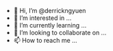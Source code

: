 - 👋 Hi, I’m @derrickngyuen
- 👀 I’m interested in ...
- 🌱 I’m currently learning ...
- 💞️ I’m looking to collaborate on ...
- 📫 How to reach me ...

<!---
derrickngyuen/derrickngyuen is a ✨ special ✨ repository because its `README.md` (this file) appears on your GitHub profile.
You can click the Preview link to take a look at your changes.
--->
